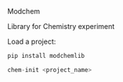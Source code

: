 Modchem

Library for Chemistry experiment

Load a project:

```python
pip install modchemlib

chem-init <project_name>
```